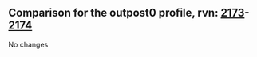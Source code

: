 ## Comparison for the outpost0 profile, rvn: [2173](https://github.com/PRO100KatYT/FortniteProfileRevisions/tree/main/profiles/outpost0/2173%20outpost0.json)-[2174](https://github.com/PRO100KatYT/FortniteProfileRevisions/tree/main/profiles/outpost0/2174%20outpost0.json)

No changes
